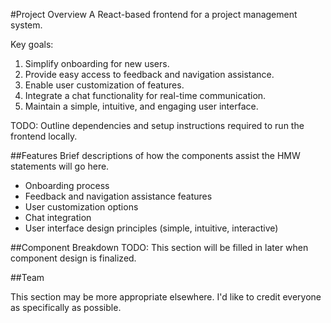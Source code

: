 #Project Overview
A React-based frontend for a project management system.

Key goals:

1. Simplify onboarding for new users.
2. Provide easy access to feedback and navigation assistance.
3. Enable user customization of features.
4. Integrate a chat functionality for real-time communication.
5. Maintain a simple, intuitive, and engaging user interface.

TODO: Outline dependencies and setup instructions required to run the frontend locally.

##Features
Brief descriptions of how the components assist the HMW statements will go here.

* Onboarding process
* Feedback and navigation assistance features
* User customization options
* Chat integration
* User interface design principles (simple, intuitive, interactive)

##Component Breakdown 
TODO: This section will be filled in later when component design is finalized.


##Team

This section may be more appropriate elsewhere. I'd like to credit everyone as specifically as possible.
